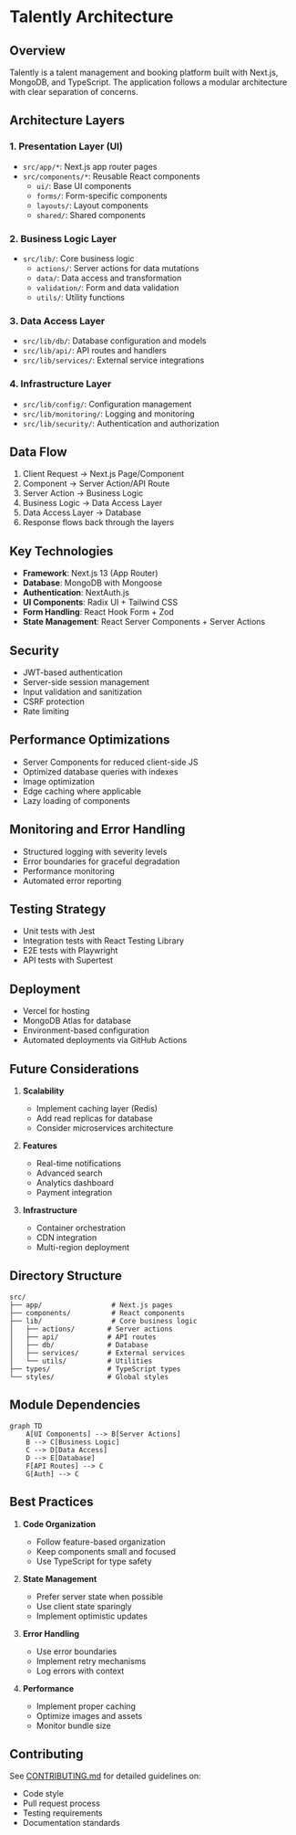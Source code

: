 # Talently Architecture

## Overview

Talently is a talent management and booking platform built with Next.js, MongoDB, and TypeScript. The application follows a modular architecture with clear separation of concerns.

## Architecture Layers

### 1. Presentation Layer (UI)
- `src/app/*`: Next.js app router pages
- `src/components/*`: Reusable React components
  - `ui/`: Base UI components
  - `forms/`: Form-specific components
  - `layouts/`: Layout components
  - `shared/`: Shared components

### 2. Business Logic Layer
- `src/lib/`: Core business logic
  - `actions/`: Server actions for data mutations
  - `data/`: Data access and transformation
  - `validation/`: Form and data validation
  - `utils/`: Utility functions

### 3. Data Access Layer
- `src/lib/db/`: Database configuration and models
- `src/lib/api/`: API routes and handlers
- `src/lib/services/`: External service integrations

### 4. Infrastructure Layer
- `src/lib/config/`: Configuration management
- `src/lib/monitoring/`: Logging and monitoring
- `src/lib/security/`: Authentication and authorization

## Data Flow

1. Client Request → Next.js Page/Component
2. Component → Server Action/API Route
3. Server Action → Business Logic
4. Business Logic → Data Access Layer
5. Data Access Layer → Database
6. Response flows back through the layers

## Key Technologies

- **Framework**: Next.js 13 (App Router)
- **Database**: MongoDB with Mongoose
- **Authentication**: NextAuth.js
- **UI Components**: Radix UI + Tailwind CSS
- **Form Handling**: React Hook Form + Zod
- **State Management**: React Server Components + Server Actions

## Security

- JWT-based authentication
- Server-side session management
- Input validation and sanitization
- CSRF protection
- Rate limiting

## Performance Optimizations

- Server Components for reduced client-side JS
- Optimized database queries with indexes
- Image optimization
- Edge caching where applicable
- Lazy loading of components

## Monitoring and Error Handling

- Structured logging with severity levels
- Error boundaries for graceful degradation
- Performance monitoring
- Automated error reporting

## Testing Strategy

- Unit tests with Jest
- Integration tests with React Testing Library
- E2E tests with Playwright
- API tests with Supertest

## Deployment

- Vercel for hosting
- MongoDB Atlas for database
- Environment-based configuration
- Automated deployments via GitHub Actions

## Future Considerations

1. **Scalability**
   - Implement caching layer (Redis)
   - Add read replicas for database
   - Consider microservices architecture

2. **Features**
   - Real-time notifications
   - Advanced search
   - Analytics dashboard
   - Payment integration

3. **Infrastructure**
   - Container orchestration
   - CDN integration
   - Multi-region deployment

## Directory Structure

```
src/
├── app/                 # Next.js pages
├── components/          # React components
├── lib/                 # Core business logic
│   ├── actions/        # Server actions
│   ├── api/            # API routes
│   ├── db/             # Database
│   ├── services/       # External services
│   └── utils/          # Utilities
├── types/              # TypeScript types
└── styles/             # Global styles
```

## Module Dependencies

```mermaid
graph TD
    A[UI Components] --> B[Server Actions]
    B --> C[Business Logic]
    C --> D[Data Access]
    D --> E[Database]
    F[API Routes] --> C
    G[Auth] --> C
```

## Best Practices

1. **Code Organization**
   - Follow feature-based organization
   - Keep components small and focused
   - Use TypeScript for type safety

2. **State Management**
   - Prefer server state when possible
   - Use client state sparingly
   - Implement optimistic updates

3. **Error Handling**
   - Use error boundaries
   - Implement retry mechanisms
   - Log errors with context

4. **Performance**
   - Implement proper caching
   - Optimize images and assets
   - Monitor bundle size

## Contributing

See [CONTRIBUTING.md](./CONTRIBUTING.md) for detailed guidelines on:
- Code style
- Pull request process
- Testing requirements
- Documentation standards 